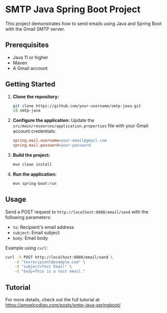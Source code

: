 # SMTP Java Spring Boot Project

This project demonstrates how to send emails using Java and Spring Boot with the Gmail SMTP server.

## Prerequisites

- Java 11 or higher
- Maven
- A Gmail account

## Getting Started

1. **Clone the repository:**
    ```sh
    git clone https://github.com/your-username/smtp-java.git
    cd smtp-java
    ```

2. **Configure the application:**
    Update the `src/main/resources/application.properties` file with your Gmail account credentials:
    ```ini
    spring.mail.username=your-email@gmail.com
    spring.mail.password=your-password
    ```

3. **Build the project:**
    ```sh
    mvn clean install
    ```

4. **Run the application:**
    ```sh
    mvn spring-boot:run
    ```

## Usage

Send a POST request to `http://localhost:8080/email/send` with the following parameters:
- `to`: Recipient's email address
- `subject`: Email subject
- `body`: Email body

Example using `curl`:
```sh
curl -X POST http://localhost:8080/email/send \
    -d "to=recipient@example.com" \
    -d "subject=Test Email" \
    -d "body=This is a test email."
```

## Tutorial
For more details, check out the full tutorial at https://amoelcodigo.com/posts/smtp-java-springboot/